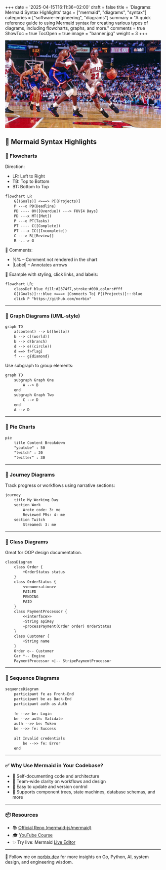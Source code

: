 +++
date = '2025-04-15T16:11:36+02:00'
draft = false
title = 'Diagrams: Mermaid Syntax Highlights'
tags = ["mermaid", "diagrams", "syntax"]
categories = ["software-engineering", "diagrams"]
summary = "A quick reference guide to using Mermaid syntax for creating various types of diagrams, including flowcharts, graphs, and more."
comments = true
ShowToc = true
TocOpen = true
image = "banner.jpg"
weight = 3
+++

![banner](banner.jpg)

## 🧭 Mermaid Syntax Highlights

### 🔄 Flowcharts

Direction:

- LR: Left to Right
- TB: Top to Bottom
- BT: Bottom to Top


```mermaid
flowchart LR
    G[(Goals)] <===> P[(Projects)]
    P ---o PD(Deadline)
    PD ---- OV([Overdue]) ---> FOV{4 Days}
    PD ---x MT([Met])
    P ---o PT(Tasks)
    PT ---- C([Complete])
    PT ---x IC([Incomplete])
    C ---> R[[Review]]
    R -..-> G
```

👀 Comments:

- %% – Comment not rendered in the chart
- |Label| – Annotates arrows

🎯 Example with styling, click links, and labels:

```mermaid
flowchart LR;
    classDef blue fill:#2374f7,stroke:#000,color:#fff
    G[(Goals)]:::blue <===> |Connects To| P[(Projects)]:::blue
    click P "https://github.com/norbix"
```

---

### 🧱 Graph Diagrams (UML-style)

```mermaid
graph TD
    a(content) --> b([hello])
    b --> c[(world)]
    b --> d(branch)
    d --> e((circle))
    d ==> f>flag]
    f --- g{diamond}
```

Use subgraph to group elements:

```mermaid
graph TD
    subgraph Graph One
        A --> B
    end
    subgraph Graph Two
        C --> D
    end
    A --> D
```

---

### 🥧 Pie Charts

```mermaid
pie
    title Content Breakdown
    "youtube" : 50
    "twitch" : 20
    "twitter" : 30
```

---

### 🧭 Journey Diagrams

Track progress or workflows using narrative sections:

```mermaid
journey
    title My Working Day
    section Work
        Wrote code: 3: me
        Reviewed PRs: 4: me
    section Twitch
        Streamed: 3: me
```

---

### 🧩 Class Diagrams

Great for OOP design documentation.

```mermaid
classDiagram
    class Order {
        +OrderStatus status
    }
    class OrderStatus {
        <<enumeration>>
        FAILED
        PENDING
        PAID
    }
    class PaymentProcessor {
        <<interface>>
        -String apiKey
        +processPayment(Order order) OrderStatus
    }
    class Customer {
        +String name
    }
    Order o-- Customer
    Car *-- Engine
    PaymentProcessor <|-- StripePaymentProcessor
```

---

### 📜 Sequence Diagrams

```mermaid
sequenceDiagram
    participant fe as Front-End
    participant be as Back-End
    participant auth as Auth

    fe -->> be: Login
    be -->> auth: Validate
    auth -->> be: Token
    be -->> fe: Success

    alt Invalid credentials
        be -->> fe: Error
    end
```

---

### ✅ Why Use Mermaid in Your Codebase?

- 📖 Self-documenting code and architecture
- 👥 Team-wide clarity on workflows and design
- 🔁 Easy to update and version control
- 🧩 Supports component trees, state machines, database schemas, and more

---

### 📦 Resources

- 📚 [Official Repo (mermaid-js/mermaid)](https://github.com/mermaid-js/mermaid)
- 🎓 [YouTube Course](https://www.youtube.com/watch?v=-XV1JBfhgWo&list=PLw5h0DiJ-9PC49ItLKBQlWSMH1zolOCXS)
- ✨ Try live: Mermaid [Live Editor](https://mermaid.live/edit#pako:eNpVjc1ugzAQhF_F2lMrkYg_B_ChUkPaXCK1h5wKOVhhg1GCjYxRmgLvXkNUtZ3Tjuab2R6OqkBgcLqo61Fwbch-k0ti9ZylQletqXl7IIvF07BFQ2ol8TaQ9cNWkVaopqlk-Xjn1xNE0n43YUiMqOR5vEfp3H-TOJBNtuONUc3hb7K_qoG8ZNW7sPP_E6HRtl6zE2cnvjhyTVKuZwQcKHVVADO6Qwdq1DWfLPRTmoMRWGMOzJ4F1-cccjnaTsPlh1L1T02rrhRgty-tdV1TcIObipea_yIoC9Sp6qQB5kXzBLAePoFF7pKu_DBc0ST0g9iPHbgB85NgGbiev0po4Pl0dOBr_ugu44i6Vp5HaeTGcTh-Az03dPc)

---

🚀 Follow me on [norbix.dev](https://norbix.dev) for more insights on Go, Python, AI, system design, and engineering wisdom.
